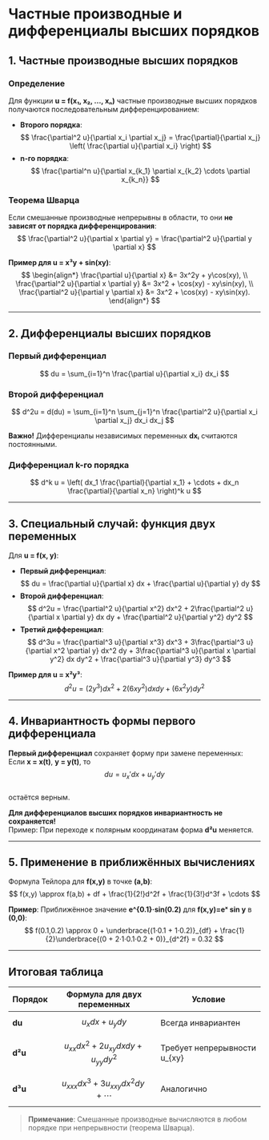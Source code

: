 # Частные производные и дифференциалы высших порядков

## 1. Частные производные высших порядков
### Определение
Для функции **u = f(x₁, x₂, ..., xₙ)** частные производные высших порядков получаются последовательным дифференцированием:
- **Второго порядка**:  
  $$
  \frac{\partial^2 u}{\partial x_i \partial x_j} = \frac{\partial}{\partial x_j} \left( \frac{\partial u}{\partial x_i} \right)
  $$
- **n-го порядка**:  
  $$
  \frac{\partial^n u}{\partial x_{k_1} \partial x_{k_2} \cdots \partial x_{k_n}}
  $$

### Теорема Шварца
Если смешанные производные непрерывны в области, то они **не зависят от порядка дифференцирования**:  
$$
\frac{\partial^2 u}{\partial x \partial y} = \frac{\partial^2 u}{\partial y \partial x}
$$

**Пример для u = x³y + sin(xy)**:  
$$
\begin{align*}
\frac{\partial u}{\partial x} &= 3x^2y + y\cos(xy), \\
\frac{\partial^2 u}{\partial x \partial y} &= 3x^2 + \cos(xy) - xy\sin(xy), \\
\frac{\partial^2 u}{\partial y \partial x} &= 3x^2 + \cos(xy) - xy\sin(xy).
\end{align*}
$$

---

## 2. Дифференциалы высших порядков
### Первый дифференциал
$$
du = \sum_{i=1}^n \frac{\partial u}{\partial x_i} dx_i
$$

### Второй дифференциал
$$
d^2u = d(du) = \sum_{i=1}^n \sum_{j=1}^n \frac{\partial^2 u}{\partial x_i \partial x_j} dx_i dx_j
$$

**Важно!** Дифференциалы независимых переменных **dxᵢ** считаются постоянными.

### Дифференциал k-го порядка
$$
d^k u = \left( dx_1 \frac{\partial}{\partial x_1} + \cdots + dx_n \frac{\partial}{\partial x_n} \right)^k u
$$

---

## 3. Специальный случай: функция двух переменных
Для **u = f(x, y)**:
- **Первый дифференциал**:  
  $$
  du = \frac{\partial u}{\partial x} dx + \frac{\partial u}{\partial y} dy
  $$
- **Второй дифференциал**:  
  $$
  d^2u = \frac{\partial^2 u}{\partial x^2} dx^2 + 2\frac{\partial^2 u}{\partial x \partial y} dx dy + \frac{\partial^2 u}{\partial y^2} dy^2
  $$
- **Третий дифференциал**:  
  $$
  d^3u = \frac{\partial^3 u}{\partial x^3} dx^3 + 3\frac{\partial^3 u}{\partial x^2 \partial y} dx^2 dy + 3\frac{\partial^3 u}{\partial x \partial y^2} dx dy^2 + \frac{\partial^3 u}{\partial y^3} dy^3
  $$

**Пример для u = x²y³**:  
$$
d^2u = (2y^3) dx^2 + 2(6xy^2) dx dy + (6x^2y) dy^2
$$

---

## 4. Инвариантность формы первого дифференциала
**Первый дифференциал** сохраняет форму при замене переменных:  
Если **x = x(t)**, **y = y(t)**, то  
$$
du = u_x' dx + u_y' dy
$$  
остаётся верным.

**Для дифференциалов высших порядков инвариантность не сохраняется!**  
Пример: При переходе к полярным координатам форма **d²u** меняется.

---

## 5. Применение в приближённых вычислениях
Формула Тейлора для **f(x,y)** в точке **(a,b)**:  
$$
f(x,y) \approx f(a,b) + df + \frac{1}{2!}d^2f + \frac{1}{3!}d^3f + \cdots
$$

**Пример**: Приближённое значение **e^{0.1}·sin(0.2)** для **f(x,y)=eˣ sin y** в **(0,0)**:  
$$
f(0.1,0.2) \approx 0 + \underbrace{(1·0.1 + 1·0.2)}_{df} + \frac{1}{2}\underbrace{(0 + 2·1·0.1·0.2 + 0)}_{d^2f} = 0.32
$$

---

## Итоговая таблица
| Порядок | Формула для двух переменных                     | Условие                     |
|---------|------------------------------------------------|-----------------------------|
| **du**  | $$ u_x dx + u_y dy $$                          | Всегда инвариантен         |
| **d²u** | $$ u_{xx} dx^2 + 2u_{xy} dx dy + u_{yy} dy^2 $$ | Требует непрерывности u_{xy} |
| **d³u** | $$ u_{xxx} dx^3 + 3u_{xxy} dx^2 dy + \cdots $$ | Аналогично                 |

> **Примечание**: Смешанные производные вычисляются в любом порядке при непрерывности (теорема Шварца).